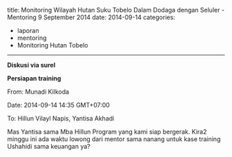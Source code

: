 title: Monitoring Wilayah Hutan Suku Tobelo Dalam Dodaga dengan Seluler - Mentoring 9 September 2014
date: 2014-09-14
categories:
- laporan
- mentoring
- Monitoring Hutan Tobelo
---

**Diskusi via surel**

**Persiapan training**

From: Munadi Kilkoda 

Date: 2014-09-14 14:35 GMT+07:00 

To: Hillun Vilayl Napis, Yantisa Akhadi

Mas Yantisa sama Mba Hillun 
Program yang kami siap bergerak. Kira2 minggu ini ada waktu lowong dari mentor sama nanang untuk kase training Ushahidi sama keuangan ya?

